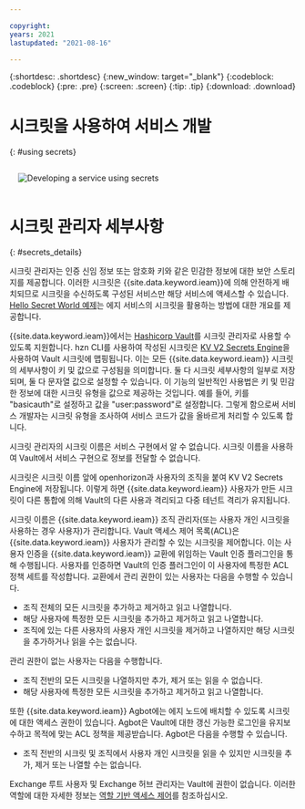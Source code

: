 ```yaml
---

copyright:
years: 2021
lastupdated: "2021-08-16"

---
```


{:shortdesc: .shortdesc}
{:new_window: target="_blank"}
{:codeblock: .codeblock}
{:pre: .pre}
{:screen: .screen}
{:tip: .tip}
{:download: .download}

# 시크릿을 사용하여 서비스 개발
{: #using secrets}

<img src="../images/edge/10_Secrets.svg" style="margin: 3%" alt="Developing a service using secrets"> 

# 시크릿 관리자 세부사항
{: #secrets_details}

시크릿 관리자는 인증 신임 정보 또는 암호화 키와 같은 민감한 정보에 대한 보안 스토리지를 제공합니다. 이러한 시크릿은 {{site.data.keyword.ieam}}에 의해 안전하게 배치되므로 시크릿을 수신하도록 구성된 서비스만 해당 서비스에 액세스할 수 있습니다. [Hello Secret World 예제](https://github.com/open-horizon/examples/blob/master/edge/services/helloSecretWorld/CreateService.md)는 에지 서비스의 시크릿을 활용하는 방법에 대한 개요를 제공합니다.

{{site.data.keyword.ieam}}에서는 [Hashicorp Vault](https://www.vaultproject.io/)를 시크릿 관리자로 사용할 수 있도록 지원합니다. hzn CLI를 사용하여 작성된 시크릿은 [KV V2 Secrets Engine](https://www.vaultproject.io/docs/secrets/kv/kv-v2)을 사용하여 Vault 시크릿에 맵핑됩니다. 이는 모든 {{site.data.keyword.ieam}} 시크릿의 세부사항이 키 및 값으로 구성됨을 의미합니다. 둘 다 시크릿 세부사항의 일부로 저장되며, 둘 다 문자열 값으로 설정할 수 있습니다. 이 기능의 일반적인 사용법은 키 및 민감한 정보에 대한 시크릿 유형을 값으로 제공하는 것입니다. 예를 들어, 키를 "basicauth"로 설정하고 값을 "user:password"로 설정합니다. 그렇게 함으로써 서비스 개발자는 시크릿 유형을 조사하여 서비스 코드가 값을 올바르게 처리할 수 있도록 합니다.

시크릿 관리자의 시크릿 이름은 서비스 구현에서 알 수 없습니다. 시크릿 이름을 사용하여 Vault에서 서비스 구현으로 정보를 전달할 수 없습니다.

시크릿은 시크릿 이름 앞에 openhorizon과 사용자의 조직을 붙여 KV V2 Secrets Engine에 저장됩니다. 이렇게 하면 {{site.data.keyword.ieam}} 사용자가 만든 시크릿이 다른 통합에 의해 Vault의 다른 사용과 격리되고 다중 테넌트 격리가 유지됩니다.

시크릿 이름은 {{site.data.keyword.ieam}} 조직 관리자(또는 사용자 개인 시크릿을 사용하는 경우 사용자)가 관리합니다. Vault 액세스 제어 목록(ACL)은 {{site.data.keyword.ieam}} 사용자가 관리할 수 있는 시크릿을 제어합니다. 이는 사용자 인증을 {{site.data.keyword.ieam}} 교환에 위임하는 Vault 인증 플러그인을 통해 수행됩니다. 사용자를 인증하면 Vault의 인증 플러그인이 이 사용자에 특정한 ACL 정책 세트를 작성합니다. 교환에서 관리 권한이 있는 사용자는 다음을 수행할 수 있습니다.
- 조직 전체의 모든 시크릿을 추가하고 제거하고 읽고 나열합니다.
- 해당 사용자에 특정한 모든 시크릿을 추가하고 제거하고 읽고 나열합니다.
- 조직에 있는 다른 사용자의 사용자 개인 시크릿을 제거하고 나열하지만 해당 시크릿을 추가하거나 읽을 수는 없습니다.

관리 권한이 없는 사용자는 다음을 수행합니다.
- 조직 전반의 모든 시크릿을 나열하지만 추가, 제거 또는 읽을 수 없습니다.
- 해당 사용자에 특정한 모든 시크릿을 추가하고 제거하고 읽고 나열합니다.

또한 {{site.data.keyword.ieam}} Agbot에는 에지 노드에 배치할 수 있도록 시크릿에 대한 액세스 권한이 있습니다. Agbot은 Vault에 대한 갱신 가능한 로그인을 유지보수하고 목적에 맞는 ACL 정책을 제공받습니다. Agbot은 다음을 수행할 수 있습니다.
- 조직 전반의 시크릿 및 조직에서 사용자 개인 시크릿을 읽을 수 있지만 시크릿을 추가, 제거 또는 나열할 수는 없습니다.

Exchange 루트 사용자 및 Exchange 허브 관리자는 Vault에 권한이 없습니다. 이러한 역할에 대한 자세한 정보는 [역할 기반 액세스 제어](../user_management/rbac.html)를 참조하십시오.
